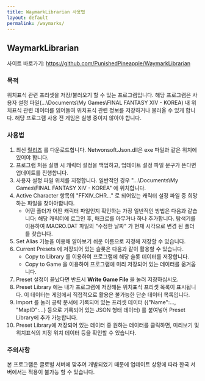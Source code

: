 ```yaml
---
title: WaymarkLibrarian 사용법
layout: default
permalink: /waymarks/
---
```


## WaymarkLibrarian

사이트 바로가기: https://github.com/PunishedPineapple/WaymarkLibrarian

### 목적
위치표식 관련 프리셋을 저장/불러오기 할 수 있는 프로그램입니다. 해당 프로그램은 사용자 설정 파일(...\Documents\My Games\FINAL FANTASY XIV - KOREA) 내 위치표식 관련 데이터를 읽어들여 위치표식 관련 정보를 저장하거나 불러올 수 있게 합니다. 해당 프로그램 사용 전 게임은 실행 중이지 않아야 합니다.

### 사용법

1. 최신 [릴리즈](https://github.com/PunishedPineapple/WaymarkLibrarian/releases) 를 다운로드합니다. Netwonsoft.Json.dll은 exe 파일과 같은 위치에 있어야 합니다.
2. 프로그램 처음 실행 시 캐릭터 설정을 백업하고, 업데이트 설정 파일 문구가 뜬다면 업데이트를 진행합니다.
3. 사용자 설정 파일 위치를 지정합니다. 일반적인 경우 "...\Documents\My Games\FINAL FANTASY XIV - KOREA" 에 위치합니다.
4. Active Character 항목의 "FFXIV_CHR..." 로 되어있는 캐릭터 설정 파일 중 희망하는 파일을 찾아야합니다.
    - 어떤 폴더가 어떤 캐릭터 파일인지 확인하는 가장 일반적인 방법은 다음과 같습니다: 해당 캐릭터에 로그인 후, 매크로를 아무거나 하나 추가합니다. 탐색기를 이용하여 MACRO.DAT 파일의 "수정한 날짜" 가 현재 시각으로 변경 된 폴더를 찾습니다.
5. Set Alias 기능을 이용해 알아보기 쉬운 이름으로 지정해 저장할 수 있습니다.
6. Current Presets 에 저장되어 있는 슬롯은 다음과 같이 활용할 수 있습니다.
    - Copy to Library 를 이용하여 프로그램에 해당 슬롯 데이터를 저장합니다.
    - Copy to Game 을 이용하여 프로그램에 미리 저장되어 있는 데이터를 옮겨옵니다.
7. Preset 설정이 끝났다면 반드시 **Write Game File** 을 눌러 저장하십시오.
8. Preset Library 에는 내가 프로그램에 저장해둔 위치표식 프리셋 목록이 표시됩니다. 이 데이터는 게임에서 직접적으로 활용은 불가능한 단순 데이터 목록입니다.
9. Import 를 눌러 공략 문서에 기록되어 있는 프리셋 데이터 ({"Name":..., "MapID":...} 등으로 기록되어 있는 JSON 형태 데이터) 를 붙여넣어 Preset  Library에 추가 가능합니다.
10. Preset Library에 저장되어 있는 데이터 중 원하는 데이터를 클릭하면, 미리보기 및 위치표식의 지정 위치 데이터 등을 확인할 수 있습니다.

### 주의사항

본 프로그램은 글로벌 서버에 맞추어 개발되었기 때문에 업데이트 상황에 따라 한국 서버에서는 적용이 불가능 할 수 있습니다.
